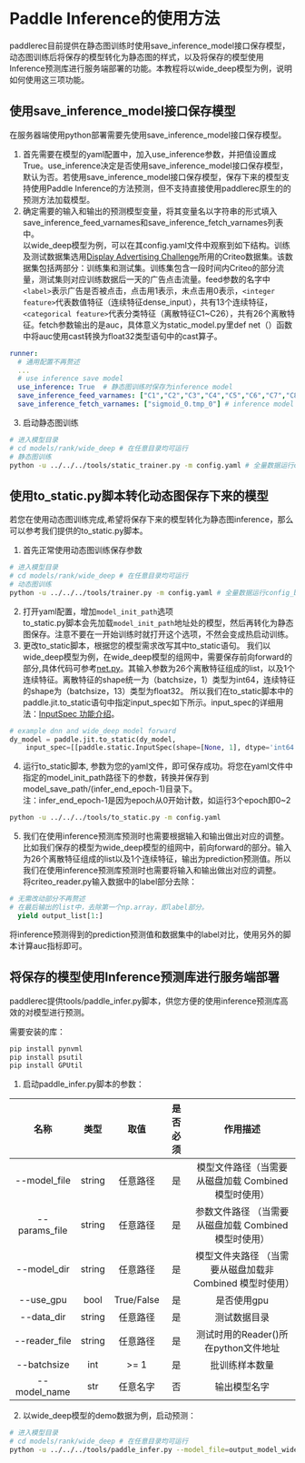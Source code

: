 # Paddle Inference的使用方法
paddlerec目前提供在静态图训练时使用save_inference_model接口保存模型，动态图训练后将保存的模型转化为静态图的样式，以及将保存的模型使用Inference预测库进行服务端部署的功能。本教程将以wide_deep模型为例，说明如何使用这三项功能。  

## 使用save_inference_model接口保存模型
在服务器端使用python部署需要先使用save_inference_model接口保存模型。  
1. 首先需要在模型的yaml配置中，加入use_inference参数，并把值设置成True。use_inference决定是否使用save_inference_model接口保存模型，默认为否。若使用save_inference_model接口保存模型，保存下来的模型支持使用Paddle Inference的方法预测，但不支持直接使用paddlerec原生的的预测方法加载模型。  
2. 确定需要的输入和输出的预测模型变量，将其变量名以字符串的形式填入save_inference_feed_varnames和save_inference_fetch_varnames列表中。  
以wide_deep模型为例，可以在其config.yaml文件中观察到如下结构。训练及测试数据集选用[Display Advertising Challenge](https://www.kaggle.com/c/criteo-display-ad-challenge/)所用的Criteo数据集。该数据集包括两部分：训练集和测试集。训练集包含一段时间内Criteo的部分流量，测试集则对应训练数据后一天的广告点击流量。feed参数的名字中```<label>```表示广告是否被点击，点击用1表示，未点击用0表示，```<integer feature>```代表数值特征（连续特征dense_input），共有13个连续特征，```<categorical feature>```代表分类特征（离散特征C1~C26），共有26个离散特征。fetch参数输出的是auc，具体意义为static_model.py里def net（）函数中将auc使用cast转换为float32类型语句中的cast算子。  
```yaml
runner:
  # 通用配置不再赘述
  ...
  # use inference save model
  use_inference: True  # 静态图训练时保存为inference model
  save_inference_feed_varnames: ["C1","C2","C3","C4","C5","C6","C7","C8","C9","C10","C11","C12","C13","C14","C15","C16","C17","C18","C19","C20","C21","C22","C23","C24","C25","C26","dense_input"] # inference model 的feed参数的名字
  save_inference_fetch_varnames: ["sigmoid_0.tmp_0"] # inference model 的fetch参数的名字
```
3. 启动静态图训练
```bash
# 进入模型目录
# cd models/rank/wide_deep # 在任意目录均可运行
# 静态图训练
python -u ../../../tools/static_trainer.py -m config.yaml # 全量数据运行config_bigdata.yaml 
```

## 使用to_static.py脚本转化动态图保存下来的模型
若您在使用动态图训练完成,希望将保存下来的模型转化为静态图inference，那么可以参考我们提供的to_static.py脚本。
1. 首先正常使用动态图训练保存参数
```bash
# 进入模型目录
# cd models/rank/wide_deep # 在任意目录均可运行
# 动态图训练
python -u ../../../tools/trainer.py -m config.yaml # 全量数据运行config_bigdata.yaml 
```
2. 打开yaml配置，增加`model_init_path`选项  
to_static.py脚本会先加载`model_init_path`地址处的模型，然后再转化为静态图保存。注意不要在一开始训练时就打开这个选项，不然会变成热启动训练。
3. 更改to_static脚本，根据您的模型需求改写其中to_static语句。
我们以wide_deep模型为例，在wide_deep模型的组网中，需要保存前向forward的部分,具体代码可参考[net.py](https://github.com/PaddlePaddle/PaddleRec/blob/master/models/rank/wide_deep/net.py)。其输入参数为26个离散特征组成的list，以及1个连续特征。离散特征的shape统一为（batchsize，1）类型为int64，连续特征的shape为（batchsize，13）类型为float32。
所以我们在to_static脚本中的paddle.jit.to_static语句中指定input_spec如下所示。input_spec的详细用法：[InputSpec 功能介绍](https://www.paddlepaddle.org.cn/documentation/docs/zh/guides/04_dygraph_to_static/input_spec_cn.html)。
```python
# example dnn and wide_deep model forward
dy_model = paddle.jit.to_static(dy_model,
    input_spec=[[paddle.static.InputSpec(shape=[None, 1], dtype='int64') for jj in range(26)], paddle.static.InputSpec(shape=[None, 13], dtype='float32')])
```
4. 运行to_static脚本, 参数为您的yaml文件，即可保存成功。将您在yaml文件中指定的model_init_path路径下的参数，转换并保存到model_save_path/(infer_end_epoch-1)目录下。  
注：infer_end_epoch-1是因为epoch从0开始计数，如运行3个epoch即0~2
```bash
python -u ../../../tools/to_static.py -m config.yaml
```
5. 我们在使用inference预测库预测时也需要根据输入和输出做出对应的调整。比如我们保存的模型为wide_deep模型的组网中，前向forward的部分。输入为26个离散特征组成的list以及1个连续特征，输出为prediction预测值。所以我们在使用inference预测库预测时也需要将输入和输出做出对应的调整。  
将criteo_reader.py输入数据中的label部分去除：  
```python
# 无需改动部分不再赘述
# 在最后输出的list中，去除第一个np.array，即label部分。
  yield output_list[1:]
```
将inference预测得到的prediction预测值和数据集中的label对比，使用另外的脚本计算auc指标即可。

## 将保存的模型使用Inference预测库进行服务端部署
paddlerec提供tools/paddle_infer.py脚本，供您方便的使用inference预测库高效的对模型进行预测。  

需要安装的库：
```bash
pip install pynvml
pip install psutil
pip install GPUtil
```

1. 启动paddle_infer.py脚本的参数：

|        名称         |    类型    |             取值             | 是否必须 |                               作用描述                               |
| :-----------------: | :-------: | :--------------------------: | :-----: | :------------------------------------------------------------------: |
|       --model_file        |    string    |       任意路径         |    是    |                            模型文件路径（当需要从磁盘加载 Combined 模型时使用）                           |
|       --params_file        |    string    |       任意路径         |    是    |                            参数文件路径 （当需要从磁盘加载 Combined 模型时使用）                           |
|       --model_dir        |    string    |       任意路径         |    是    |                            模型文件夹路径 （当需要从磁盘加载非 Combined 模型时使用）                           |
|       --use_gpu        |    bool    |       True/False         |    是    |                            是否使用gpu                            |
|       --data_dir        |    string    |       任意路径         |    是    |                            测试数据目录                            |
|       --reader_file        |    string    |       任意路径         |    是    |                          测试时用的Reader()所在python文件地址                            |
|       --batchsize        |    int    |       >= 1         |    是    |                            批训练样本数量                            |
|       --model_name        |    str    |       任意名字         |    否    |                            输出模型名字                            |

2. 以wide_deep模型的demo数据为例，启动预测：
```bash
# 进入模型目录
# cd models/rank/wide_deep # 在任意目录均可运行
python -u ../../../tools/paddle_infer.py --model_file=output_model_wide_deep/2/rec_inference.pdmodel --params_file=output_model_wide_deep/2/rec_inference.pdiparams --use_gpu=False --data_dir=data/sample_data/train --reader_file=criteo_reader.py --batchsize=5
```
